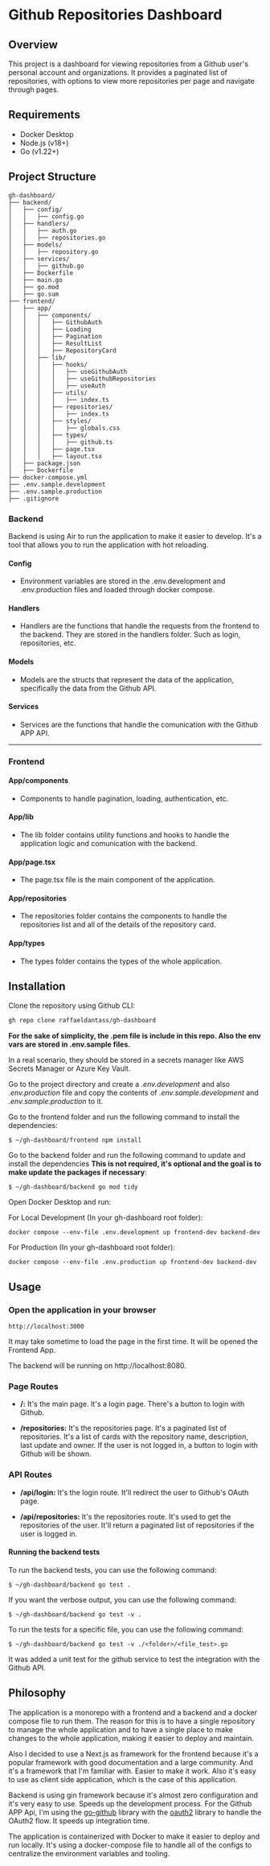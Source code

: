 # Github Repositories Dashboard

## Overview

This project is a dashboard for viewing repositories from a Github user's personal account and organizations. It provides a paginated list of repositories, with options to view more repositories per page and navigate through pages.

## Requirements

- Docker Desktop
- Node.js (v18+)
- Go (v1.22+)

## Project Structure

```
gh-dashboard/
├── backend/
│   ├── config/
│   │   ├── config.go
│   ├── handlers/
│   │   ├── auth.go
│   │   ├── repositories.go
│   ├── models/
│   │   ├── repository.go
│   ├── services/
│   │   ├── github.go
│   ├── Dockerfile
│   ├── main.go
│   ├── go.mod
│   ├── go.sum
├── frontend/
│   ├── app/
│   │   ├── components/
│   │   │   ├── GithubAuth
│   │   │   ├── Loading
│   │   │   ├── Pagination
│   │   │   ├── ResultList
│   │   │   ├── RepositoryCard
│   │   ├── lib/
│   │   │   ├── hooks/
│   │   │   │   ├── useGithubAuth
│   │   │   │   ├── useGithubRepositories
│   │   │   │   ├── useAuth
│   │   │   ├── utils/
│   │   │   │   ├── index.ts
│   │   │   ├── repositories/
│   │   │   │   ├── index.ts
│   │   │   ├── styles/
│   │   │   │   ├── globals.css
│   │   │   ├── types/
│   │   │   │   ├── github.ts
│   │   │   ├── page.tsx
│   │   │   ├── layout.tsx
│   ├── package.json
│   ├── Dockerfile
├── docker-compose.yml
├── .env.sample.development
├── .env.sample.production
├── .gitignore
```

### Backend

Backend is using Air to run the application to make it easier to develop. It's a tool that allows you to run the application with hot reloading.

#### Config

- Environment variables are stored in the .env.development and .env.production files and loaded through docker compose.

#### Handlers

- Handlers are the functions that handle the requests from the frontend to the backend. They are stored in the handlers folder.
Such as login, repositories, etc.

#### Models

- Models are the structs that represent the data of the application, specifically the data from the Github API.

#### Services

- Services are the functions that handle the comunication with the Github APP API.

___

### Frontend

#### App/components

- Components to handle pagination, loading, authentication, etc.

#### App/lib

- The lib folder contains utility functions and hooks to handle the application logic and comunication with the backend.

#### App/page.tsx

- The page.tsx file is the main component of the application.

#### App/repositories

-  The repositories folder contains the components to handle the repositories list and all of the details of the repository card.

#### App/types

- The types folder contains the types of the whole application.


## Installation

Clone the repository using Github CLI:

```bash
gh repo clone raffaeldantass/gh-dashboard 
```
**For the sake of simplicity, the .pem file is include in this repo. Also the env vars are stored in .env.sample files.**

In a real scenario, they should be stored in a secrets manager like AWS Secrets Manager or Azure Key Vault.

Go to the project directory and create a *.env.development* and also *.env.production* file and copy the contents of *.env.sample.development* and *.env.sample.production* to it.

Go to the frontend folder and run the following command to install the dependencies:

```
$ ~/gh-dashboard/frontend npm install
```

Go to the backend folder and run the following command to update and install the dependencies **This is not required, it's optional and the goal is to make update the packages if necessary**:

```
$ ~/gh-dashboard/backend go mod tidy
```

Open Docker Desktop and run:

For Local Development (In your gh-dashboard root folder):

```
docker compose --env-file .env.development up frontend-dev backend-dev
```

For Production (In your gh-dashboard root folder):

```
docker compose --env-file .env.production up frontend-dev backend-dev
```

## Usage

### Open the application in your browser

```
http://localhost:3000
```
It may take sometime to load the page in the first time. 
It will be opened the Frontend App. 

The backend will be running on http://localhost:8080.

### Page Routes

- **/:**
It's the main page. It's a login page. There's a button to login with Github.

- **/repositories:**
It's the repositories page. It's a paginated list of repositories. It's a list of cards with the repository name, description, last update and owner.
If the user is not logged in, a button to login with Github will be shown.

### API Routes

- **/api/login:**
It's the login route. It'll redirect the user to Github's OAuth page.

- **/api/repositories:**
It's the repositories route. It's used to get the repositories of the user. It'll return a paginated list of repositories if the user is logged in.

#### Running the backend tests

To run the backend tests, you can use the following command:

```
$ ~/gh-dashboard/backend go test .
```

If you want the verbose output, you can use the following command:

```
$ ~/gh-dashboard/backend go test -v .
```

To run the tests for a specific file, you can use the following command:

```
$ ~/gh-dashboard/backend go test -v ./<folder>/<file_test>.go
```

It was added a unit test for the github service to test the integration with the Github API. 

## Philosophy

The application is a monorepo with a frontend and a backend and a docker compose file to run them. The reason for this is to have a single repository to manage the whole application and to have a single place to make changes to the whole application, making it easier to deploy and maintain.

Also I decided to use a Next.js as framework for the frontend because it's a popular framework with good documentation and a large community. And it's a framework that I'm familiar with. Easier to make it work.
Also it's easy to use as client side application, which is the case of this application. 

Backend is using gin framework because it's almost zero configuration and it's very easy to use. Speeds up the development process.
For the Github APP Api, I'm using the [go-github](https://github.com/google/go-github) library with the [oauth2](https://github.com/golang-jwt/jwt/v4) library to handle the OAuth2 flow. It speeds up integration time.


The application is containerized with Docker to make it easier to deploy and run locally. It's using a docker-compose file to handle all of the configs to centralize the environment variables and tooling.
